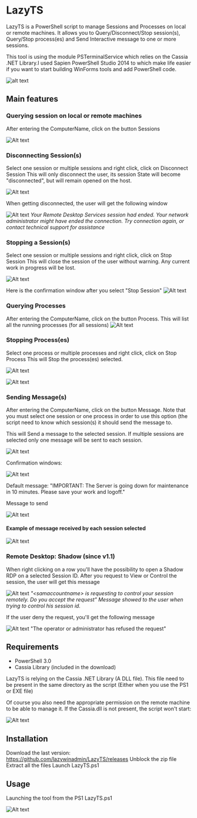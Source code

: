 LazyTS
======

LazyTS is a PowerShell script to manage Sessions and Processes on local or remote machines. It allows you to Query/Disconnect/Stop session(s), Query/Stop process(es) and Send Interactive message to one or more sessions.

This tool is using the module PSTerminalService which relies on the Cassia .NET Library.I used Sapien PowerShell Studio 2014 to which make life easier if you want to start building WinForms tools and add PowerShell code.

![alt text](http://2.bp.blogspot.com/-nx_UZoTQ3a8/VC4cumIZM3I/AAAAAAABoeM/xF4Z9M-dNgc/s1600/LazyTS.png "LazyTS")

## Main features
### Querying session on local or remote machines
After entering the ComputerName, click on the button Sessions

![Alt text](media/LazyTS_Query_sessions.png?raw=true "Querying session on local or remote machines")


### Disconnecting Session(s)
Select one session or multiple sessions and right click, click on Disconnect Session
This will only disconnect the user, its session State will become "disconnected", but will remain opened on the host.

![Alt text](media/LazyTS_Disconnecting_sessions.png?raw=true "Disconnecting Session(s)")

When getting disconnected, the user will get the following window

![Alt text](media/LazyTS_DisconnectedUser_message.png?raw=true "Your Remote Desktop Services session had ended")
<i>Your Remote Desktop Services session had ended.
Your network administrator might have ended the connection. Try connection again, or contact technical support for assistance</i>

### Stopping a Session(s)
Select one session or multiple sessions and right click, click on Stop Session
This will close the session of the user without warning. Any current work in progress will be lost.

![Alt text](media/LazyTS_Closing_sessions.png?raw=true "Stopping a Session(s)")

Here is the confirmation window after you select "Stop Session"
![Alt text](media/LazyTS_Closing_sessions_Confirmation.png?raw=true "confirmation window for Stopping a Session")

### Querying Processes
After entering the ComputerName, click on the button Process.
This will list all the running processes (for all sessions)
![Alt text](media/LazyTS_Query_processes.png?raw=true "Querying Processes")

### Stopping Process(es)
Select one process or multiple processes and right click, click on Stop Process
This will Stop the process(es) selected.

![Alt text](media/LazyTS-Stopping_Processes.png?raw=true "Stopping Process(es)")

![Alt text](media/LazyTS-Stopping_Processes_Confirmation.png?raw=true "Stopping Process(es)/Confirmation")

### Sending Message(s)
After entering the ComputerName, click on the button Message.
Note that you must select one session or one process in order to use this option (the script need to know which session(s) it should send the message to.

This will Send a message to the selected session. If multiple sessions are selected only one message will be sent to each session.

![Alt text](media/LazyTS-Sending_Message.png?raw=true "Sending Message(s)")


Confirmation windows:

![Alt text](media/LazyTS-Sending_Message-Confirmation.png?raw=true "Sending Message(s)/confirmation")

Default message: "IMPORTANT: The Server is going down for maintenance in 10 minutes. Please save your work and logoff."

Message to send

![Alt text](media/LazyTS-Sending_Message-Custom.png?raw=true "Sending Message(s)/Message to send")


#### Example of message received by each session selected
![Alt text](media/User_message.png?raw=true "Example")

### Remote Desktop: Shadow (since v1.1)
When right clicking on a row you'll have the possibility to open a Shadow RDP on a selected Session ID. After you request to View or Control the session, the user will get this message

![Alt text](media/LazyTS-Shadow_Control.png?raw=true "Remote Desktop: Shadow")
<i>"<Domain>\<samaccountname> is requesting to control your session remotely. Do you accept the request"
Message showed to the user when trying to control his session id.</i>

If the user deny the request, you'll get the following message

![Alt text](media/LazyTS-Shadow_Deny.png?raw=true "Deny")
"The operator or administrator has refused the request"


## Requirements
* PowerShell 3.0
* Cassia Library (included in the download)

LazyTS is relying on the Cassia .NET Library (A DLL file). This file need to be present in the same directory as the script (Either when you use the PS1 or EXE file)

Of course you also need the appropriate permission on the remote machine to be able to manage it.
If the Cassia.dll is not present, the script won't start:

![Alt text](media/Cassia.dll_required.png?raw=true "Cassia")

## Installation

Download the last version: https://github.com/lazywinadmin/LazyTS/releases
Unblock the zip file
Extract all the files
Launch LazyTS.ps1


## Usage

Launching the tool from the PS1 LazyTS.ps1

![Alt text](media/LazyTS.png "LazyTS")
